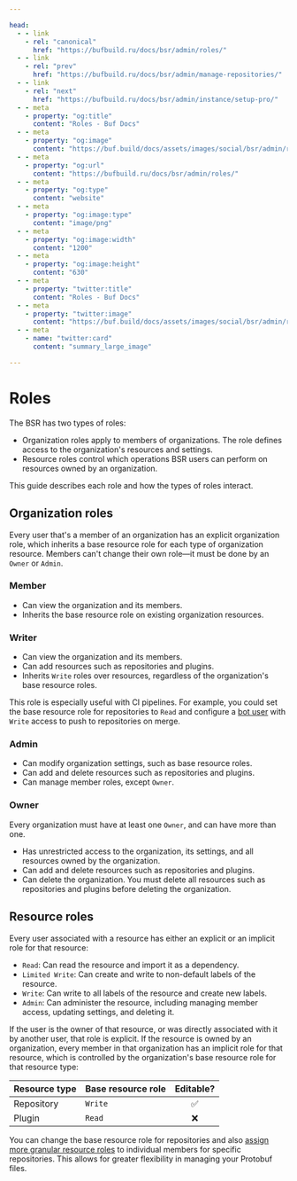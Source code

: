 ```yaml
---

head:
  - - link
    - rel: "canonical"
      href: "https://bufbuild.ru/docs/bsr/admin/roles/"
  - - link
    - rel: "prev"
      href: "https://bufbuild.ru/docs/bsr/admin/manage-repositories/"
  - - link
    - rel: "next"
      href: "https://bufbuild.ru/docs/bsr/admin/instance/setup-pro/"
  - - meta
    - property: "og:title"
      content: "Roles - Buf Docs"
  - - meta
    - property: "og:image"
      content: "https://buf.build/docs/assets/images/social/bsr/admin/roles.png"
  - - meta
    - property: "og:url"
      content: "https://bufbuild.ru/docs/bsr/admin/roles/"
  - - meta
    - property: "og:type"
      content: "website"
  - - meta
    - property: "og:image:type"
      content: "image/png"
  - - meta
    - property: "og:image:width"
      content: "1200"
  - - meta
    - property: "og:image:height"
      content: "630"
  - - meta
    - property: "twitter:title"
      content: "Roles - Buf Docs"
  - - meta
    - property: "twitter:image"
      content: "https://buf.build/docs/assets/images/social/bsr/admin/roles.png"
  - - meta
    - name: "twitter:card"
      content: "summary_large_image"

---
```


# Roles

The BSR has two types of roles:

- Organization roles apply to members of organizations. The role defines access to the organization's resources and settings.
- Resource roles control which operations BSR users can perform on resources owned by an organization.

This guide describes each role and how the types of roles interact.

## Organization roles

Every user that's a member of an organization has an explicit organization role, which inherits a base resource role for each type of organization resource. Members can't change their own role—it must be done by an `Owner` or `Admin`.

### Member

- Can view the organization and its members.
- Inherits the base resource role on existing organization resources.

### Writer

- Can view the organization and its members.
- Can add resources such as repositories and plugins.
- Inherits `Write` roles over resources, regardless of the organization's base resource roles.

This role is especially useful with CI pipelines. For example, you could set the base resource role for repositories to `Read` and configure a [bot user](../instance/bot-users/) with `Write` access to push to repositories on merge.

### Admin

- Can modify organization settings, such as base resource roles.
- Can add and delete resources such as repositories and plugins.
- Can manage member roles, except `Owner`.

### Owner

Every organization must have at least one `Owner`, and can have more than one.

- Has unrestricted access to the organization, its settings, and all resources owned by the organization.
- Can add and delete resources such as repositories and plugins.
- Can delete the organization. You must delete all resources such as repositories and plugins before deleting the organization.

## Resource roles

Every user associated with a resource has either an explicit or an implicit role for that resource:

- `Read`: Can read the resource and import it as a dependency.
- `Limited Write`: Can create and write to non-default labels of the resource.
- `Write`: Can write to all labels of the resource and create new labels.
- `Admin`: Can administer the resource, including managing member access, updating settings, and deleting it.

If the user is the owner of that resource, or was directly associated with it by another user, that role is explicit. If the resource is owned by an organization, every member in that organization has an implicit role for that resource, which is controlled by the organization's base resource role for that resource type:

| Resource type | Base resource role | Editable? |
| :------------ | :----------------- | :-------: |
| Repository    | `Write`            |    ✅     |
| Plugin        | `Read`             |    ❌     |

You can change the base resource role for repositories and also [assign more granular resource roles](../manage-repositories/#change-repo-access) to individual members for specific repositories. This allows for greater flexibility in managing your Protobuf files.

